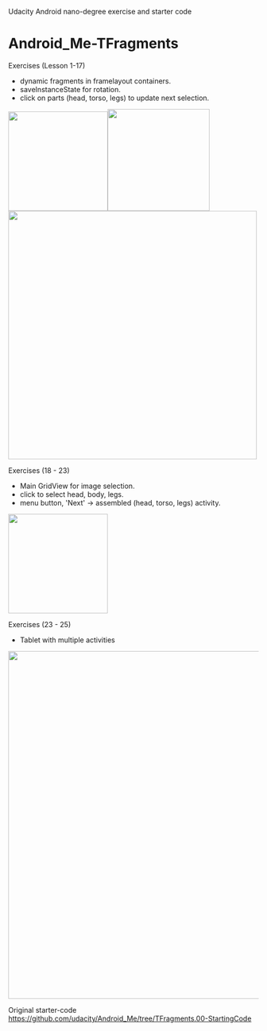 Udacity Android nano-degree exercise and starter code


# Android_Me-TFragments
Exercises (Lesson 1-17)
- dynamic fragments in framelayout containers.
- saveInstanceState for rotation.
- click on parts (head, torso, legs) to update next selection.

<img src="https://user-images.githubusercontent.com/1282659/34457696-03ec6978-ed7f-11e7-8854-5d8d7668c986.png" width="200"><img src="https://user-images.githubusercontent.com/1282659/34457697-0401dab0-ed7f-11e7-8550-f1c204b00948.png" width="205">
<img src="https://user-images.githubusercontent.com/1282659/34457938-5250933a-ed86-11e7-9230-c454d6c1c9f9.png" width="500">

Exercises (18 - 23)
- Main GridView for image selection.
- click to select head, body, legs.
- menu button, 'Next' -> assembled (head, torso, legs) activity. 

<img src="https://user-images.githubusercontent.com/1282659/34464703-9a7f751a-ee51-11e7-9675-e899875bc560.png" width="200">

Exercises (23 - 25)
- Tablet with multiple activities

<img src="https://user-images.githubusercontent.com/1282659/34472953-fdf7e998-ef31-11e7-8189-56bf066ecb18.png" width="700">

Original starter-code
https://github.com/udacity/Android_Me/tree/TFragments.00-StartingCode
